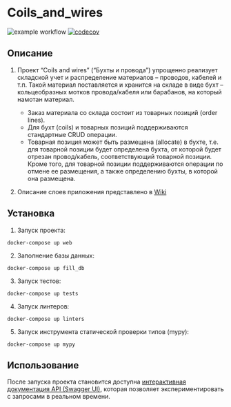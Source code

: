 # Coils_and_wires

![example workflow](https://github.com/e-katkov/Coils_and_wires/actions/workflows/checks.yml/badge.svg)
[![codecov](https://codecov.io/gh/e-katkov/Coils_and_wires/branch/master/graph/badge.svg?token=IFGBHVQ78D)](https://codecov.io/gh/e-katkov/Coils_and_wires)

## Описание
1. Проект “Coils and wires” (“Бухты и провода”) упрощенно реализует складской учет и распределение материалов – проводов, кабелей и т.п. Такой материал поставляется и хранится на складе в виде бухт – кольцеобразных мотков провода/кабеля или барабанов, на который намотан материал.
    * Заказ материала со склада состоит из товарных позиций (order lines).
    * Для бухт (coils) и товарных позиций поддерживаются стандартные CRUD операции.
    * Товарная позиция может быть размещена (allocate) в бухте, т.е. для товарной позиции будет определена бухта, от которой будет отрезан провод/кабель, соответствующий товарной позиции. Кроме того, для товарной позиции поддерживаются операции по отмене ее размещения, а также определению бухты, в которой она размещена.

2. Описание слоев приложения представлено в [Wiki](https://github.com/e-katkov/Coils_and_wires/wiki)

## Установка
1. Запуск проекта:
~~~
docker-compose up web
~~~
2. Заполнение базы данных:
~~~
docker-compose up fill_db
~~~
3. Запуск тестов:
~~~
docker-compose up tests
~~~
4. Запуск линтеров:
~~~
docker-compose up linters
~~~
5. Запуск инструмента статической проверки типов (mypy):
~~~
docker-compose up mypy
~~~

## Использование
После запуска проекта становится доступна 
[интерактивная документация API (Swagger UI)](http://127.0.0.1:8000/v1/schema/swagger-ui/ ), 
которая позволяет экспериментировать с запросами в реальном времени. 
